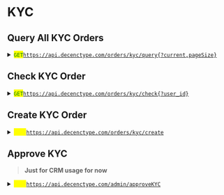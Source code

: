 # KYC

## Query All KYC Orders

<details>

<summary><mark style="color:green;"><code>GET</code></mark><a href="https://api.decenctype.com/orders/kyc/query%7B?current,pageSize}"><code>https://api.decenctype.com/orders/kyc/query{?current,pageSize}</code></a></summary>

#### **Headers**

| Name         | Value               |
| ------------ | ------------------- |
| Content-Type | `application/json`  |
| X-API-KEY    | `Your-API-Key`      |

#### URI Parameters

| current  | Page                     |
| -------- | ------------------------ |
| pageSize | Number of items per page |

#### Response

{% code title="200 OK" %}
```json
{
    "success": true,
    "total": 26,
    "data": [
        {
            "order_id": "52ebabb0-0947-11f0-8461-7536c68372cb",
            "user_id": "441d7520-0945-11f0-8461-7536c68372cb",
            "first_name": "foooo",
            "last_name": "barrrr",
            "nationality": "TWN",
            "city": "Taipei",
            "line1": "Somestreet",
            "line2": "Somedistrict",
            "postalCode": "100",
            "dob": "",
            "documentType": "passport",
            "documentNumber": "123456789",
            "documentImage": null,
            "order_status": "approved",
            "reason": null,
            "admin_id": "6",
            "created_at": "2025-03-25T07:03:58.000Z",
            "updated_at": "2025-03-25T07:04:19.000Z",
            "user": {
                "user_id": "441d7520-0945-11f0-8461-7536c68372cb",
                "email": "b@c.com",
                "phone_num": null,
                "number": 1073,
                "is_kyc_1": true,
                "is_kyc_2": false
            }
        }
    ],
    "current": 1,
    "pageSize": 1
}
```
{% endcode %}



</details>

## Check KYC Order

<details>

<summary><mark style="color:green;"><code>GET</code></mark><a href="https://api.decenctype.com/orders/kyc/check%7B?user_id}"><code>https://api.decenctype.com/orders/kyc/check{?user_id}</code></a></summary>

#### **Headers**

| Name         | Value               |
| ------------ | ------------------- |
| Content-Type | `application/json`  |
| X-API-KEY    | `Your-API-Key`      |

#### URI Parameters

| user\_id | [User ID](https://volcanopay.docs.apiary.io/#/reference/users/query-all-users) of the KYC order you want to check |
| -------- | ----------------------------------------------------------------------------------------------------------------- |

#### Response

{% code title="200 OK" %}
```json
{
  "code": 0,
  "message": "OK",
  "data": {
    "order_id": "18a0b2b0-0dae-11ef-8140-99c4f5b8d784",
    "user_id": "5d4ad700-0a69-482f-8786-2e321079f247",
    "first_name": "Zhijie",
    "last_name": "Yang",
    "nationality": "hk",
    "city": "",
    "line1": "",
    "line2": null,
    "postalCode": "",
    "dob": "",
    "documentType": "national_id",
    "documentNumber": "123321234567890987",
    "documentImage": "",
    "order_status": "approved",
    "admin_id": "3",
    "created_at": "2024-05-09T02:44:46.000Z",
    "updated_at": "2024-05-14T03:27:48.000Z"
  }
}
```
{% endcode %}



</details>

## Create KYC Order

<details>

<summary><mark style="color:yellow;"><code>POST</code></mark><a href="https://api.decenctype.com/orders/kyc/create"><code>https://api.decenctype.com/orders/kyc/create</code></a></summary>

#### **Headers**

| Name         | Value               |
| ------------ | ------------------- |
| Content-Type | `application/json`  |
| X-API-KEY    | `Your-API-Key`      |

Body

```javascript
{
  "user_id": "",
  "first_name": "Foo",
  "last_name": "Bar",
  "dob": "",
  "nationality": "TWN",
  "city": "Taipei",
  "line1": "Somestreet",
  "line2": "Somedistrict",
  "postal_code": "100",
  "document_type": "passport",
  "document_number": "123456789"
}
```

#### Response

{% code title="200 OK" %}
```json
{
  "code": 0,
  "message": "KYC order created successfully",
  "data": {
    "order_id": "18a0b2b0-0dae-11ef-8140-99c4f5b8d784",
    "user_id": "5d4ad700-0a69-482f-8786-2e321079f247",
    "first_name": "Zhijie",
    "last_name": "Yang",
    "nationality": "hk",
    "city": "",
    "line1": "",
    "line2": null,
    "postalCode": "",
    "dob": "",
    "documentType": "national_id",
    "documentNumber": "123321234567890987",
    "documentImage": "",
    "order_status": "pending",
    "admin_id": "",
    "created_at": "2024-05-09T02:44:46.000Z",
    "updated_at": "2024-05-14T03:27:48.000Z"
  }
}
```
{% endcode %}



</details>

## Approve KYC

> **Just for CRM usage for now**

<details>

<summary><mark style="color:yellow;"><code>POST</code></mark><a href="https://api.decenctype.com/admin/approveKYC"><code>https://api.decenctype.com/admin/approveKYC</code></a></summary>

#### **Headers**

| Name         | Value              |
| ------------ | ------------------ |
| Content-Type | `application/json` |
| X-API-KEY    | `Your-API-Key`     |

Body

```javascript
{
  "order_id": "",
  "status": ""
}
```

#### Response

{% code title="200 OK" %}
```javascript
{
  "message": "KYC approved and accounts created successfully for user ID: 319bf1f0-3f4d-11ef-a5a0-c13e3c4439ae."
}
```
{% endcode %}



</details>
